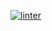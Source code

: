  [![linter](https://github.com/<Nathan-balugo>/<701>/workflows/linter/badge.svg)](https://github.com/marketplace/actions/super-linter)
